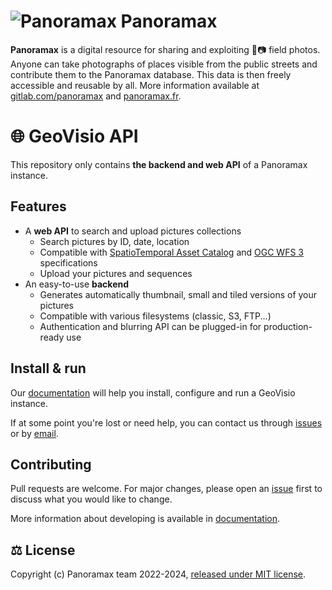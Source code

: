 # ![Panoramax](https://upload.wikimedia.org/wikipedia/commons/thumb/a/a9/Panoramax.svg/40px-Panoramax.svg.png) Panoramax

__Panoramax__ is a digital resource for sharing and exploiting 📍📷 field photos. Anyone can take photographs of places visible from the public streets and contribute them to the Panoramax database. This data is then freely accessible and reusable by all. More information available at [gitlab.com/panoramax](https://gitlab.com/panoramax) and [panoramax.fr](https://panoramax.fr/).


# 🌐 GeoVisio API

This repository only contains __the backend and web API__ of a Panoramax instance.

## Features

* A __web API__ to search and upload pictures collections
  * Search pictures by ID, date, location
  * Compatible with [SpatioTemporal Asset Catalog](https://stacspec.org/) and [OGC WFS 3](https://github.com/opengeospatial/WFS_FES) specifications
  * Upload your pictures and sequences
* An easy-to-use __backend__
  * Generates automatically thumbnail, small and tiled versions of your pictures
  * Compatible with various filesystems (classic, S3, FTP...)
  * Authentication and blurring API can be plugged-in for production-ready use


## Install & run

Our [documentation](https://gitlab.com/panoramax/server/api/-/tree/develop/docs) will help you install, configure and run a GeoVisio instance.

If at some point you're lost or need help, you can contact us through [issues](https://gitlab.com/panoramax/server/api/-/issues) or by [email](mailto:panieravide@riseup.net).


## Contributing

Pull requests are welcome. For major changes, please open an [issue](https://gitlab.com/panoramax/server/api/-/issues) first to discuss what you would like to change.

More information about developing is available in [documentation](https://gitlab.com/panoramax/server/api/-/tree/develop/docs).


## ⚖️ License

Copyright (c) Panoramax team 2022-2024, [released under MIT license](https://gitlab.com/panoramax/server/api/-/blob/develop/LICENSE).
